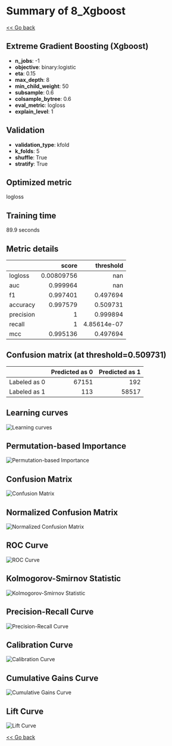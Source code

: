 # Summary of 8_Xgboost

[<< Go back](../README.md)


## Extreme Gradient Boosting (Xgboost)
- **n_jobs**: -1
- **objective**: binary:logistic
- **eta**: 0.15
- **max_depth**: 8
- **min_child_weight**: 50
- **subsample**: 0.6
- **colsample_bytree**: 0.6
- **eval_metric**: logloss
- **explain_level**: 1

## Validation
 - **validation_type**: kfold
 - **k_folds**: 5
 - **shuffle**: True
 - **stratify**: True

## Optimized metric
logloss

## Training time

89.9 seconds

## Metric details
|           |      score |     threshold |
|:----------|-----------:|--------------:|
| logloss   | 0.00809756 | nan           |
| auc       | 0.999964   | nan           |
| f1        | 0.997401   |   0.497694    |
| accuracy  | 0.997579   |   0.509731    |
| precision | 1          |   0.999894    |
| recall    | 1          |   4.85614e-07 |
| mcc       | 0.995136   |   0.497694    |


## Confusion matrix (at threshold=0.509731)
|              |   Predicted as 0 |   Predicted as 1 |
|:-------------|-----------------:|-----------------:|
| Labeled as 0 |            67151 |              192 |
| Labeled as 1 |              113 |            58517 |

## Learning curves
![Learning curves](learning_curves.png)

## Permutation-based Importance
![Permutation-based Importance](permutation_importance.png)
## Confusion Matrix

![Confusion Matrix](confusion_matrix.png)


## Normalized Confusion Matrix

![Normalized Confusion Matrix](confusion_matrix_normalized.png)


## ROC Curve

![ROC Curve](roc_curve.png)


## Kolmogorov-Smirnov Statistic

![Kolmogorov-Smirnov Statistic](ks_statistic.png)


## Precision-Recall Curve

![Precision-Recall Curve](precision_recall_curve.png)


## Calibration Curve

![Calibration Curve](calibration_curve_curve.png)


## Cumulative Gains Curve

![Cumulative Gains Curve](cumulative_gains_curve.png)


## Lift Curve

![Lift Curve](lift_curve.png)



[<< Go back](../README.md)

